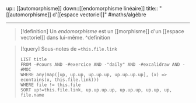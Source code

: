 up:: [[automorphisme]] 
down::[[endomorphisme linéaire]] 
title:: "[[automorphisme]] d'[[espace vectoriel]]"
#maths/algèbre 

----

> [!definition] 
> Un _endomorphisme_ est un [[morphisme]] d'un [[espace vectoriel]] dans lui-même.
^definition

> [!query] Sous-notes de `=this.file.link`
> ```dataview
> LIST title
> FROM -#cours AND -#exercice AND -"daily" AND -#excalidraw AND -#MOC
> WHERE any(map([up, up.up, up.up.up, up.up.up.up], (x) => econtains(x, this.file.link)))
> WHERE file != this.file
> SORT up!=this.file.link, up.up.up.up, up.up.up, up.up, up, file.name
> ```

